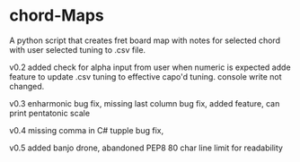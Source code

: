 # chord-Maps
A python script that creates fret board map with notes for selected chord with user selected tuning to .csv file.

v0.2 added check for alpha input from user when numeric is expected 
     adde feature to update .csv tuning to effective capo'd tuning. console write not changed.

v0.3 enharmonic bug fix, missing last column bug fix, added feature, can print pentatonic scale

v0.4 missing comma in C# tupple bug fix,

v0.5 added banjo drone, abandoned PEP8 80 char line limit for readability

